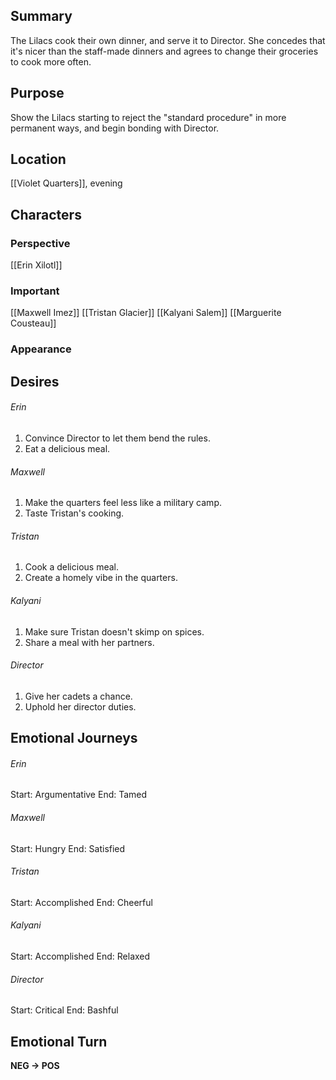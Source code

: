 ## Summary
The Lilacs cook their own dinner, and serve it to Director. She concedes that it's nicer than the staff-made dinners and agrees to change their groceries to cook more often.
## Purpose
Show the Lilacs starting to reject the "standard procedure" in more permanent ways, and begin bonding with Director.
## Location
[[Violet Quarters]], evening
## Characters 
### Perspective
[[Erin Xilotl]]
### Important
[[Maxwell Imez]]
[[Tristan Glacier]]
[[Kalyani Salem]]
[[Marguerite Cousteau]]
### Appearance
## Desires
###### Erin
1. Convince Director to let them bend the rules.
2. Eat a delicious meal.
###### Maxwell
1. Make the quarters feel less like a military camp.
2. Taste Tristan's cooking.
###### Tristan
1. Cook a delicious meal.
2. Create a homely vibe in the quarters.
###### Kalyani
1. Make sure Tristan doesn't skimp on spices.
2. Share a meal with her partners.
###### Director
1. Give her cadets a chance.
2. Uphold her director duties.
## Emotional Journeys
###### Erin
Start: Argumentative
End: Tamed
###### Maxwell
Start: Hungry
End: Satisfied
###### Tristan
Start: Accomplished
End: Cheerful
###### Kalyani
Start: Accomplished
End: Relaxed
###### Director
Start: Critical
End: Bashful
## Emotional Turn
**NEG -> POS**